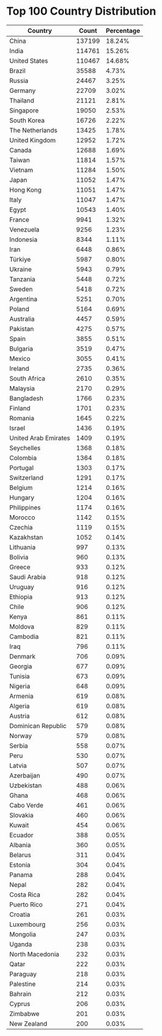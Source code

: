 # Top 100 Country Distribution
| Country | Count | Percentage |
|----|----|----|
| China | 137199 | 18.24% |
| India | 114761 | 15.26% |
| United States | 110467 | 14.68% |
| Brazil | 35588 | 4.73% |
| Russia | 24467 | 3.25% |
| Germany | 22709 | 3.02% |
| Thailand | 21121 | 2.81% |
| Singapore | 19050 | 2.53% |
| South Korea | 16726 | 2.22% |
| The Netherlands | 13425 | 1.78% |
| United Kingdom | 12952 | 1.72% |
| Canada | 12688 | 1.69% |
| Taiwan | 11814 | 1.57% |
| Vietnam | 11284 | 1.50% |
| Japan | 11052 | 1.47% |
| Hong Kong | 11051 | 1.47% |
| Italy | 11047 | 1.47% |
| Egypt | 10543 | 1.40% |
| France | 9941 | 1.32% |
| Venezuela | 9256 | 1.23% |
| Indonesia | 8344 | 1.11% |
| Iran | 6448 | 0.86% |
| Türkiye | 5987 | 0.80% |
| Ukraine | 5943 | 0.79% |
| Tanzania | 5448 | 0.72% |
| Sweden | 5418 | 0.72% |
| Argentina | 5251 | 0.70% |
| Poland | 5164 | 0.69% |
| Australia | 4457 | 0.59% |
| Pakistan | 4275 | 0.57% |
| Spain | 3855 | 0.51% |
| Bulgaria | 3519 | 0.47% |
| Mexico | 3055 | 0.41% |
| Ireland | 2735 | 0.36% |
| South Africa | 2610 | 0.35% |
| Malaysia | 2170 | 0.29% |
| Bangladesh | 1766 | 0.23% |
| Finland | 1701 | 0.23% |
| Romania | 1645 | 0.22% |
| Israel | 1436 | 0.19% |
| United Arab Emirates | 1409 | 0.19% |
| Seychelles | 1368 | 0.18% |
| Colombia | 1364 | 0.18% |
| Portugal | 1303 | 0.17% |
| Switzerland | 1291 | 0.17% |
| Belgium | 1214 | 0.16% |
| Hungary | 1204 | 0.16% |
| Philippines | 1174 | 0.16% |
| Morocco | 1142 | 0.15% |
| Czechia | 1119 | 0.15% |
| Kazakhstan | 1052 | 0.14% |
| Lithuania | 997 | 0.13% |
| Bolivia | 960 | 0.13% |
| Greece | 933 | 0.12% |
| Saudi Arabia | 918 | 0.12% |
| Uruguay | 916 | 0.12% |
| Ethiopia | 913 | 0.12% |
| Chile | 906 | 0.12% |
| Kenya | 861 | 0.11% |
| Moldova | 829 | 0.11% |
| Cambodia | 821 | 0.11% |
| Iraq | 796 | 0.11% |
| Denmark | 706 | 0.09% |
| Georgia | 677 | 0.09% |
| Tunisia | 673 | 0.09% |
| Nigeria | 648 | 0.09% |
| Armenia | 619 | 0.08% |
| Algeria | 619 | 0.08% |
| Austria | 612 | 0.08% |
| Dominican Republic | 579 | 0.08% |
| Norway | 579 | 0.08% |
| Serbia | 558 | 0.07% |
| Peru | 530 | 0.07% |
| Latvia | 507 | 0.07% |
| Azerbaijan | 490 | 0.07% |
| Uzbekistan | 488 | 0.06% |
| Ghana | 468 | 0.06% |
| Cabo Verde | 461 | 0.06% |
| Slovakia | 460 | 0.06% |
| Kuwait | 454 | 0.06% |
| Ecuador | 388 | 0.05% |
| Albania | 360 | 0.05% |
| Belarus | 311 | 0.04% |
| Estonia | 304 | 0.04% |
| Panama | 288 | 0.04% |
| Nepal | 282 | 0.04% |
| Costa Rica | 282 | 0.04% |
| Puerto Rico | 271 | 0.04% |
| Croatia | 261 | 0.03% |
| Luxembourg | 256 | 0.03% |
| Mongolia | 247 | 0.03% |
| Uganda | 238 | 0.03% |
| North Macedonia | 232 | 0.03% |
| Qatar | 222 | 0.03% |
| Paraguay | 218 | 0.03% |
| Palestine | 214 | 0.03% |
| Bahrain | 212 | 0.03% |
| Cyprus | 206 | 0.03% |
| Zimbabwe | 201 | 0.03% |
| New Zealand | 200 | 0.03% |
